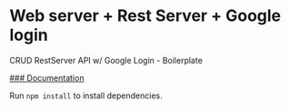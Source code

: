 # Web server + Rest Server + Google login

CRUD RestServer API w/ Google Login - Boilerplate

[### Documentation](https://documenter.getpostman.com/view/23018863/2s8YsnWFnu)

Run `npm install` to install dependencies.
